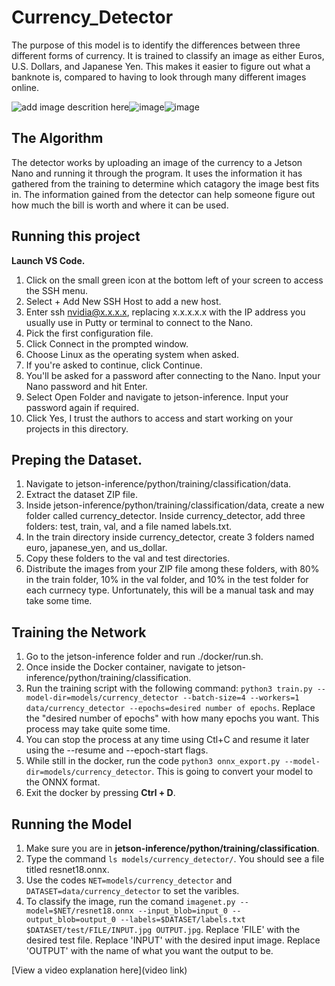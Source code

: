 # Currency_Detector

The purpose of this model is to identify the differences between three different forms of currency. It is trained to classify an image as either Euros, U.S. Dollars, and Japanese Yen. This makes it easier to figure out what a banknote is, compared to having to look through many different images online.

![add image descrition here](https://i.imgur.com/Z4jsNOu.jpg)![image](https://i.imgur.com/HxQXFX7.jpg)![image](https://i.imgur.com/vSjUgzI.jpg)

## The Algorithm

The detector works by uploading an image of the currency to a Jetson Nano and running it through the program. It uses the information it has gathered from the training to determine which catagory the image best fits in. The information gained from the detector can help someone figure out how much the bill is worth and where it can be used. 
## Running this project
**Launch VS Code.**

1. Click on the small green icon at the bottom left of your screen to access the SSH menu.
2. Select + Add New SSH Host to add a new host.
3. Enter ssh nvidia@x.x.x.x, replacing x.x.x.x.x with the IP address you usually use in Putty or terminal to connect to the Nano.
4. Pick the first configuration file.
5. Click Connect in the prompted window.
6. Choose Linux as the operating system when asked.
7. If you're asked to continue, click Continue.
8. You'll be asked for a password after connecting to the Nano. Input your Nano password and hit Enter.
9. Select Open Folder and navigate to jetson-inference. Input your password again if required.
10. Click Yes, I trust the authors to access and start working on your projects in this directory.

## Preping the Dataset.

1. Navigate to jetson-inference/python/training/classification/data.
2. Extract the dataset ZIP file.
3. Inside jetson-inference/python/training/classification/data, create a new folder called currency_detector. Inside currency_detector, add three folders: test, train, val, and a file named labels.txt.
5. In the train directory inside currency_detector, create 3 folders named euro, japanese_yen, and us_dollar.
6. Copy these folders to the val and test directories.
7. Distribute the images from your ZIP file among these folders, with 80% in the train folder, 10% in the val folder, and 10% in the test folder for each currnecy type. Unfortunately, this will be a manual task and may take some time.

## Training the Network

1. Go to the jetson-inference folder and run ./docker/run.sh.
2. Once inside the Docker container, navigate to jetson-inference/python/training/classification.
3. Run the training script with the following command: `python3 train.py --model-dir=models/currency_detector --batch-size=4 --workers=1 data/currency_detector --epochs=desired number of epochs`. Replace the "desired number of epochs" with how many epochs you want. This process may take quite some time.
4. You can stop the process at any time using Ctl+C and resume it later using the --resume and --epoch-start flags.
5. While still in the docker, run the code `python3 onnx_export.py --model-dir=models/currency_detector`. This is going to convert your model to the ONNX format.
6. Exit the docker by pressing **Ctrl + D**.

## Running the Model

1. Make sure you are in **jetson-inference/python/training/classification**.
2. Type the command `ls models/currency_detector/`. You should see a file titled resnet18.onnx.
3. Use the codes `NET=models/currency_detector` and `DATASET=data/currency_detector` to set the varibles.
4. To classify the image, run the comand `imagenet.py --model=$NET/resnet18.onnx --input_blob=input_0 --output_blob=output_0 --labels=$DATASET/labels.txt $DATASET/test/FILE/INPUT.jpg OUTPUT.jpg`. Replace 'FILE' with the desired test file. Replace 'INPUT' with the desired input image. Replace 'OUTPUT' with the name of what you want the output to be.


[View a video explanation here](video link)
